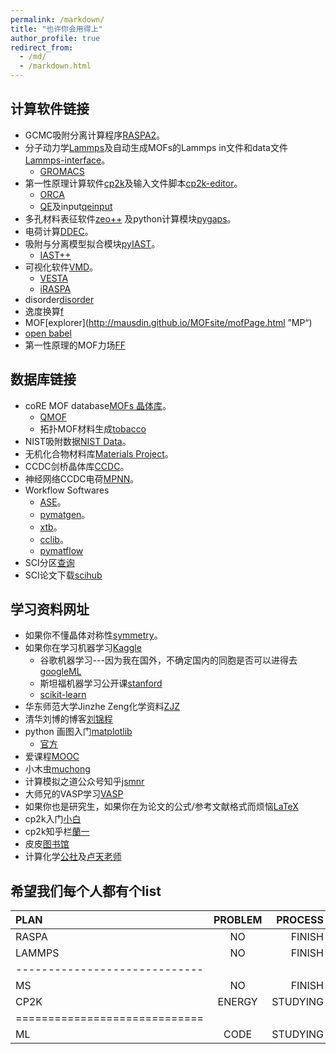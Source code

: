 ```yaml
---
permalink: /markdown/
title: "也许你会用得上"
author_profile: true
redirect_from: 
  - /md/
  - /markdown.html
---
```


## 计算软件链接          

* GCMC吸附分离计算程序[RASPA2](https://github.com/iRASPA/RASPA2 "Make by David")。             
* 分子动力学[Lammps](https://lammps.sandia.gov/ "Lammps")及自动生成MOFs的Lammps in文件和data文件[Lammps-interface](https://github.com/peteboyd/lammps_interface/ "Lammps-interface")。     
  * [GROMACS](http://www.gromacs.org/ "md")
* 第一性原理计算软件[cp2k](https://www.cp2k.org/ "cp2k")及输入文件脚本[cp2k-editor](https://github.com/avishart/CP2K_Editor/ "cp2k-editor")。          
  * [ORCA](https://orcaforum.kofo.mpg.de/app.php/portal "ORCA")      
  * [QE](https://www.quantum-espresso.org/ "QE")及input[qeinput](https://www.materialscloud.org/work/tools/qeinputgenerator "qi")            
* 多孔材料表征软件[zeo++](http://www.zeoplusplus.org/ "zeo++") 及python计算模块[pygaps](https://pygaps.readthedocs.io/en/master/ "pygaps")。            
* 电荷计算[DDEC](https://sourceforge.net/projects/ddec/ "DDEC")。              
* 吸附与分离模型拟合模块[pyIAST](https://github.com/CorySimon/pyIAST/ "pyIAST")。            
  * [IAST++](https://sangwon91.github.io/IASTpp/ "iast")      
* 可视化软件[VMD](https://www.ks.uiuc.edu/Research/vmd/ "VMD")。      
  * [VESTA](https://jp-minerals.org/vesta/en/ "VESTA")  
  * [iRASPA](https://iraspa.org/ "iRASPA")
* disorder[disorder](https://github.com/jichunlian/disorder "disorder")      
* 逸度换算[f](https://github.com/sxm13/ZGBshenxiaomoCV.github.io/tree/main/files/fugacity "f")             
* MOF[explorer](http://mausdin.github.io/MOFsite/mofPage.html ”MP“)     
* [open babel](https://github.com/openbabel/openbabel/releases/tag/openbabel-2-4-0 "Open Babel")        
* 第一性原理的MOF力场[FF](https://github.com/molmod/QuickFF "MOFFF")     

## 数据库链接          

* coRE MOF database[MOFs 晶体库](https://zenodo.org/record/3677685#.X8uDkrniuUl "2019coRE MOF")。
  * [QMOF](https://github.com/arosen93/QMOF "QMOF")      
  * 拓扑MOF材料生成[tobacco](https://github.com/tobacco-mofs/tobacco_3.0 "MAKEMOF")     
* NIST吸附数据[NIST Data](https://adsorption.nist.gov/index.php#home "Adsorption data")。          
* 无机化合物材料库[Materials Project](https://materialsproject.org/ "Materials project")。                   
* CCDC剑桥晶体库[CCDC](https://www.ccdc.cam.ac.uk/ "CCDC")。                  
* 神经网络CCDC电荷[MPNN](https://github.com/SimonEnsemble/mpn_charges "MPNN")。                  
* Workflow Softwares     
  * [ASE](https://wiki.fysik.dtu.dk/ase/index.html "ase")。                  
  * [pymatgen](https://pymatgen.org/ "pymatgen")。                  
  * [xtb](https://xtb-docs.readthedocs.io/en/latest/contents.html "xtb")。                  
  * [cclib](https://cclib.github.io/ "cclib")。  
  * [pymatflow](https://pymatflow.readthedocs.io/en/latest/index.html "pymatflow")
* SCI分区[查询](http://www.letpub.com.cn/index.php?page=journalapp&view=search "SCI")     
* SCI论文下载[scihub](https://tool.yovisun.com/scihub/ "scihub")       
  
## 学习资料网址          

* 如果你不懂晶体对称性[symmetry](http://xrayweb.chem.ou.edu/notes/symmetry.html#crystal "symmetry")。       
* 如果你在学习机器学习[Kaggle](https://www.kaggle.com/ "ML")           
  * 谷歌机器学习---因为我在国外，不确定国内的同胞是否可以进得去[googleML](https://developers.google.com/machine-learning/crash-course "googleML")       
  * 斯坦福机器学习公开课[stanford](https://www.coursera.org/learn/machine-learning? "ML")             
  * [scikit-learn](https://scikit-learn.org/stable/index.html "DL")         
* 华东师范大学Jinzhe Zeng化学资料[ZJZ](https://njzjz.win/2019/03/04/ecnuchemistry/menu/ "ZJZ")         
* 清华刘博的博客[刘锦程](http://blog.wangruixing.cn/ "LJC")
* python 画图入门[matplotlib](https://blog.csdn.net/Datawhale/article/details/109302260 "FIGTURE")                     
  * [官方](https://github.com/matplotlib/cheatsheets "pf")           
* 爱课程[MOOC](https://www.icourse163.org/university/icourse/#/c "MOOC")      
* 小木虫[muchong](http://muchong.com/ "MUCHONG")        
* 计算模拟之道公众号知乎[jsmnr](https://www.zhihu.com/people/jsmnzd/posts "jsmnr")       
* 大师兄的VASP学习[VASP](https://www.bigbrosci.com/ "dashixion")        
* 如果你也是研究生，如果你在为论文的公式/参考文献格式而烦恼[LaTeX](https://www.tablesgenerator.com/latex_tables "LaTex")        
* cp2k入门[小白](https://www.cnblogs.com/Shine-JK/p/10988556.html "xiaobai")       
* cp2k知乎栏[蘭一](https://www.zhihu.com/people/lan-yi-27/posts?page=1 "cp2k")        
* 皮皮[图书馆](http://www.xttsg.com/ "pipi")             
* 计算化学[公社](http://bbs.keinsci.com/forum.php "keyin")及[卢天老师](http://www.keinsci.com/members/Tian_Lu.shtml "lutian")                                  


## 希望我们每个人都有个list             


| PLAN    | PROBLEM | PROCESS |
|:--------|:-------:|--------:|
| RASPA   | NO      | FINISH  |
| LAMMPS  | NO      | FINISH  |
|-----------------------------|
| MS      | NO      | FINISH  |
| CP2K    | ENERGY  |STUDYING |
|=============================|
| ML      | CODE    |STUDYING |


